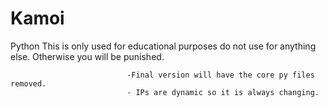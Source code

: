 # Kamoi
Python
                              This is only used for educational purposes do not use for anything else. Otherwise you will be punished.
                              
                              
                              -Final version will have the core py files removed.
                              - IPs are dynamic so it is always changing.